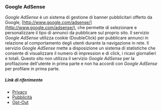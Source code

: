 ### Google AdSense
*Google AdSense* è un sistema di gestione di banner pubblicitari offerto da Google, [http://www.google.com/adsense/](http://www.google.com/adsense/), che permette di selezionare e personalizzare il tipo di annunci da pubblicare sul proprio sito.
Il servizio *Google AdSense* utilizza cookie (DoubleClick) per pubblicare annunci in relazione al comportamento degli utenti durante la navigazione in rete.
Il servizio *Google AdSense* mette a disposizione un sistema di statistiche che consente di visualizzare il numero di impression e di click, i ricavi giornalieri e totali.
Questo sito non utilizza il servizio *Google AdSense* per la profilazione dell'utente in prima parte e non ha accordi con *Google AdSense* per profilare in prima parte.

##### Link di riferimento
* [Privacy](https://www.google.com/intl/it/policies/privacy/)
* [Pubblicità](http://www.google.com/policies/technologies/ads/)
* [Opt-Out](http://google.com/settings/ads/onweb/optout?hl=it)

